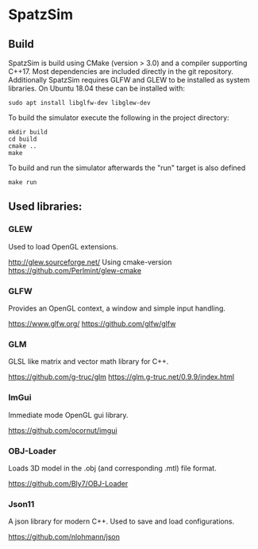 # SpatzSim

## Build

SpatzSim is build using CMake (version > 3.0) and a compiler supporting C++17.
Most dependencies are included directly in the git repository. Additionally
SpatzSim requires GLFW and GLEW to be installed as system libraries. On Ubuntu
18.04 these can be installed with:

```
sudo apt install libglfw-dev libglew-dev
```

To build the simulator execute the following in the project directory:

```
mkdir build
cd build
cmake ..
make
```

To build and run the simulator afterwards the "run" target is also defined

```
make run
```

## Used libraries:

### GLEW

Used to load OpenGL extensions.

http://glew.sourceforge.net/
Using cmake-version https://github.com/Perlmint/glew-cmake

### GLFW

Provides an OpenGL context, a window and simple input handling.

https://www.glfw.org/
https://github.com/glfw/glfw

### GLM

GLSL like matrix and vector math library for C++.

https://github.com/g-truc/glm
https://glm.g-truc.net/0.9.9/index.html

### ImGui

Immediate mode OpenGL gui library.

https://github.com/ocornut/imgui

### OBJ-Loader

Loads 3D model in the .obj (and corresponding .mtl) file format.

https://github.com/Bly7/OBJ-Loader

### Json11

A json library for modern C++. Used to save and load configurations.

https://github.com/nlohmann/json
